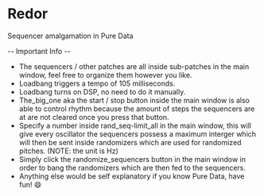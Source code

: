 # Redor
Sequencer amalgamation in Pure Data

-- Important Info -- 

- The sequencers / other patches are all inside sub-patches in the main window, feel free to organize them however you like.
- Loadbang triggers a tempo of 105 milliseconds.
- Loadbang turns on DSP, no need to do it manually.
- The_big_one aka the start / stop button inside the main window is also able to control rhythm because the amount of steps the sequencers are at are not cleared once you press that button.
- Specify a number inside rand_seq-limit_all in the main window, this will give every oscillator the sequencers possess a maximum interger which will then be sent inside randomizers which are used for randomized pitches. (NOTE: the unit is Hz)
- Simply click the randomize_sequencers button in the main window in order to bang the randomizers which are then fed to the sequencers.
- Anything else would be self explanatory if you know Pure Data, have fun! 😄
